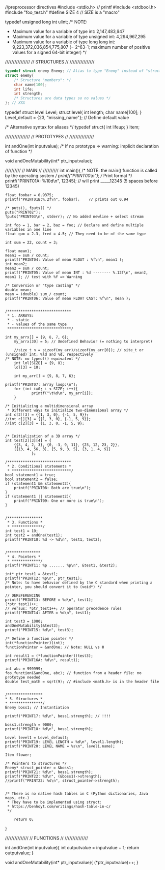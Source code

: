 //preprocessor directives
#include <stdio.h> // printf
#include <stdbool.h>
#include "foo_test.h"
#define SIZE 4 // SIZE is a "macro"

typedef unsigned long int ulint;
/* NOTE:
 * Maximum value for a variable of type int:                       2,147,483,647
 * Maximum value for a variable of type unsigned int:              4,294,967,295
 * Maximum value for a variable of type long long int: 9,223,372,036,854,775,807 (= 2^63-1; maximum number of positive values for a signed 64-bit integer)
*/


////////////////
// STRUCTURES //
////////////////

```C
typedef struct enemy Enemy; // Alias to type "Enemy" instead of "struct enemy"
struct enemy{
	/* Structure "members": */
	char name[100];
	int life;
	int strength;
	/* Structures are data types so no values */
}; // XXX
```

typedef struct level Level;
struct level{
	int length;
	char name[100];
} Level_default = {23, "missing_name"}; // Define default value


/* Alternative syntax for aliases */
typedef struct{
	int lifeup;
} Item;


////////////////
// PROTOTYPES //
////////////////

int andOne(int inputvalue);
/* If no prototype => warning: implicit declaration of function */

void andOneMutability(int* ptr_inputvalue);


//////////
// MAIN //
//////////
int main(){
/* NOTE: the main() function is called by the operating system */
        printf("PRINT00\n");
	/* Print format */
	printf("PRINT01A: %10d\n", 12345); // will print _____12345 (5 spaces before 12345)

	float foobar = 0.9375;
	printf("PRINT01B:%.2f\n", foobar);    // prints out 0.94

	/* puts(), fputs() */
	puts("PRINT02");
	fputs("PRINT03\n", stderr); // No added newline + select stream

	int foo = 1, bar = 2, baz = foo; // Declare and define multiple variables in one line
	float qux = 2.3, fred = 4.5; // They need to be of the same type

	int sum = 22, count = 3;

	float mean1;
	mean1 = sum / count;
	printf("PRINT04: Value of mean FLOAT : %f\n", mean1 );
	int mean2;
	mean2 = sum / count;
	printf("PRINT05: Value of mean INT : %d -------- %.12f\n", mean2, mean1 ); // test with %f => Warning

	/* Conversion or "type casting" */
	double mean;
	mean = (double) sum / count;
	printf("PRINT06: Value of mean FLOAT CAST: %f\n", mean );


	/*****************************
	 * 1. ARRAYS:
	 * - static
	 * - values of the same type
	 *****************************/

	int my_arrx[] = {9, 8, 7, 6};
        my_arrx[30] = 5; // Undefined Behavior (= nothing to interpret)

        //size_t n = sizeof(my_arr)/sizeof(my_arr[0]); // site_t or (unsigned) int; %ld and %d, respectively
	/* NOTE: no typeof() equivalent */
        int lol[SIZE] = {9, 8};
        lol[3] = 10;
        
        int my_arr[] = {9, 8, 7, 6};

	printf("PRINT07: array loop:\n");
        for (int i=0; i < SIZE; i++){
                printf("\t%d\n", my_arr[i]);
        }

	/* Initializing a multidimensional array
	 * Different ways to initialize two-dimensional array */
	int c[2][3] = {{1, 3, 0}, {-1, 5, 9}}; 
	//int c[][3] = {{1, 3, 0}, {-1, 5, 9}};
	//int c[2][3] = {1, 3, 0, -1, 5, 9};


	/* Initialization of a 3D array */
	int test[2][3][4] = {
		{{3, 4, 2, 3}, {0, -3, 9, 11}, {23, 12, 23, 2}},
		{{13, 4, 56, 3}, {5, 9, 3, 5}, {3, 1, 4, 9}}
				};

	/*****************************
	 * 2. Conditional statements *
	 * ***************************/
	bool statement1 = true;
	bool statement2 = false;
	if (statement1 && statement2){
		printf("PRINT08: Both are true\n");
	}
	if (statement1 || statement2){
		printf("PRINT09: One or more is true\n");
	}


	/****************
	 * 3. Functions *
	 * **************/
	int test1 = 10;
	int test2 = andOne(test1);
	printf("PRINT10: %d -> %d\n", test1, test2);


	/***************
	 * 4. Pointers *
	 * *************/
	printf("PRINT11: %p ....... %p\n", &test1, &test2);

	int* ptr_test1 = &test1;
	printf("PRINT12: %p\n", ptr_test1);
	/* Note: to have behavior defined by the C standard when printing a pointer, you should convert it to (void*) */

	// DEREFERENCING
	printf("PRINT13: BEFORE = %d\n", test1);
	(*ptr_test1)++;
	// versus: *ptr_test1++; // operator precedence rules
	printf("PRINT14: AFTER = %d\n", test1);

	int test3 = 1000;
	andOneMutability(&test3);
	printf("PRINT15: %d\n", test3);

	/* Define a function pointer */
	int(*functionPointer)(int);
	functionPointer = &andOne; // Note: NULL vs 0

	int result1 = (*functionPointer)(test3);
	printf("PRINT16A: %d\n", result1);

	int abc = 999999;
	foo_function(&andOne, abc); // function from a header file: no prototype needed
	double test_math = sqrt(9); // #include <math.h> is in the header file


	/****************
	* 5. Structures *
	* ***************/
	Enemy boss1; // Instantiation
	
	printf("PRINT17: %d\n", boss1.strength); // !!!!

	boss1.strength = 9000;
	printf("PRINT18: %d\n", boss1.strength);

	Level level1 = Level_default;
	printf("PRINT19: LEVEL LENGTH = %d\n", level1.length);
	printf("PRINT20: LEVEL NAME = %s\n", level1.name);

	Item flower;

	/* Pointers to structures */
	Enemy* struct_pointer = &boss1;
	printf("PRINT21: %d\n", boss1.strength);
	printf("PRINT22: %d\n", (&boss1)->strength);
	//printf("PRINT22: %d\n", struct_pointer->strength);


	/* There is no native hash tables in C (Python dictionaries, Java maps, etc.)
	 * They have to be implemented using struct:
	 * https://benhoyt.com/writings/hash-table-in-c/
	 */

        return 0;
}


///////////////
// FUNCTIONS //
///////////////

int andOne(int inputvalue){
	int outputvalue = inputvalue + 1;
	return outputvalue;
}

void andOneMutability(int* ptr_inputvalue){
	(*ptr_inputvalue)++;
}

